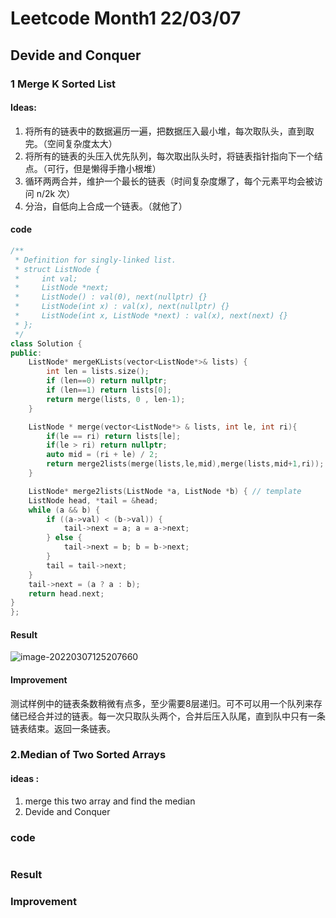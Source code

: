 # Leetcode Month1 22/03/07

## Devide and Conquer

### 1 Merge K Sorted List

#### Ideas:

1. 将所有的链表中的数据遍历一遍，把数据压入最小堆，每次取队头，直到取完。（空间复杂度太大）
2. 将所有的链表的头压入优先队列，每次取出队头时，将链表指针指向下一个结点。（可行，但是懒得手撸小根堆）
3. 循环两两合并，维护一个最长的链表（时间复杂度爆了，每个元素平均会被访问 n/2k 次）
4. 分治，自低向上合成一个链表。（就他了）

#### code

```cpp
/**
 * Definition for singly-linked list.
 * struct ListNode {
 *     int val;
 *     ListNode *next;
 *     ListNode() : val(0), next(nullptr) {}
 *     ListNode(int x) : val(x), next(nullptr) {}
 *     ListNode(int x, ListNode *next) : val(x), next(next) {}
 * };
 */
class Solution {
public:
    ListNode* mergeKLists(vector<ListNode*>& lists) {
        int len = lists.size();
        if (len==0) return nullptr;
        if (len==1) return lists[0];
        return merge(lists, 0 , len-1);
    }

    ListNode * merge(vector<ListNode*> & lists, int le, int ri){
        if(le == ri) return lists[le];
        if(le > ri) return nullptr;
        auto mid = (ri + le) / 2;
        return merge2lists(merge(lists,le,mid),merge(lists,mid+1,ri));
    }

    ListNode* merge2lists(ListNode *a, ListNode *b) { // template
    ListNode head, *tail = &head;
    while (a && b) {
        if ((a->val) < (b->val)) {
            tail->next = a; a = a->next;
        } else {
            tail->next = b; b = b->next;
        }
        tail = tail->next;
    }
    tail->next = (a ? a : b);
    return head.next;
}
};
```

#### Result

![image-20220307125207660](/Users/liubenchen/Desktop/Algorithms/log/photo/image-20220307125207660.png)

#### Improvement

测试样例中的链表条数稍微有点多，至少需要8层递归。可不可以用一个队列来存储已经合并过的链表。每一次只取队头两个，合并后压入队尾，直到队中只有一条链表结束。返回一条链表。


### 2.Median of Two Sorted Arrays
#### ideas :
1. merge this two array and find the median
2. Devide and Conquer

### code
```cpp

```
### Result 

### Improvement



